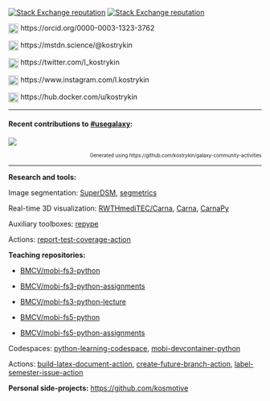 [![Stack Exchange reputation](https://img.shields.io/stackexchange/stackoverflow/r/1444073?style=for-the-badge)](https://stackoverflow.com/users/1444073/kostrykin)
[![Stack Exchange reputation](https://img.shields.io/stackexchange/math/r/82092?style=for-the-badge)](https://math.stackexchange.com/users/82092/kostrykin)

<!-- https://github.com/FortAwesome/Font-Awesome -->

<p><img src="https://github.com/kostrykin/kostrykin/assets/6557139/4e0d52b2-2a50-413e-9e23-3e0ceadb1169" width="20" align="center">
https://orcid.org/0000-0003-1323-3762</p>

<p><img src="https://github.com/kostrykin/kostrykin/assets/6557139/c83f927e-d587-4b86-a08f-0981efe06b53" width="20" align="center">
https://mstdn.science/@kostrykin</p>

<p><img src="https://github.com/kostrykin/kostrykin/assets/6557139/16408e41-5ea4-46b3-8419-ac91384dc3f7" width="20" align="center">
https://twitter.com/l_kostrykin</p>

<p><img src="https://github.com/kostrykin/kostrykin/assets/6557139/874339d2-3929-4551-a45f-d0739208d295" width="20" align="center">
https://www.instagram.com/l.kostrykin</p>

<p><img src="https://github.com/kostrykin/kostrykin/assets/6557139/3dec4fe1-538e-4256-9500-7edb72567fb3" width="20" align="center">
https://hub.docker.com/u/kostrykin</p>

---

#### Recent contributions to [#usegalaxy](https://github.com/topics/usegalaxy):

![](https://kostrykin.github.io/galaxy-community-activities/report/assets/images/contributiongraphs/kostrykin.png)
<p align="right"><sup><sub>Generated using https://github.com/kostrykin/galaxy-community-activities</sub></sup></p>

---

**Research and tools:**

Image segmentation:
[SuperDSM](https://github.com/BMCV/SuperDSM),
[segmetrics](https://github.com/BMCV/segmetrics)

Real-time 3D visualization:
[RWTHmediTEC/Carna](https://github.com/RWTHmediTEC/Carna),
[Carna](https://github.com/kostrykin/Carna),
[CarnaPy](https://github.com/kostrykin/CarnaPy)

Auxiliary toolboxes: [repype](https://github.com/kostrykin/repype)

Actions: [report-test-coverage-action](https://github.com/marketplace/actions/report-test-coverage)

**Teaching repositories:**

- [BMCV/mobi-fs3-python](https://github.com/BMCV/mobi-fs3-python)
- [BMCV/mobi-fs3-python-assignments](https://github.com/BMCV/mobi-fs3-python-assignments)
- [BMCV/mobi-fs3-python-lecture](https://github.com/BMCV/mobi-fs3-python-lecture)

- [BMCV/mobi-fs5-python](https://github.com/BMCV/mobi-fs5-python)
- [BMCV/mobi-fs5-python-assignments](https://github.com/BMCV/mobi-fs5-python-assignments)

Codespaces:
[python-learning-codespace](https://github.com/kostrykin/python-learning-codespace),
[mobi-devcontainer-python](https://github.com/kostrykin/mobi-devcontainer-python)

Actions:
[build-latex-document-action](https://github.com/kostrykin/build-latex-document-action),
[create-future-branch-action](https://github.com/kostrykin/create-future-branch-action),
[label-semester-issue-action](https://github.com/kostrykin/label-semester-issue-action)

**Personal side-projects:** <https://github.com/kosmotive>
